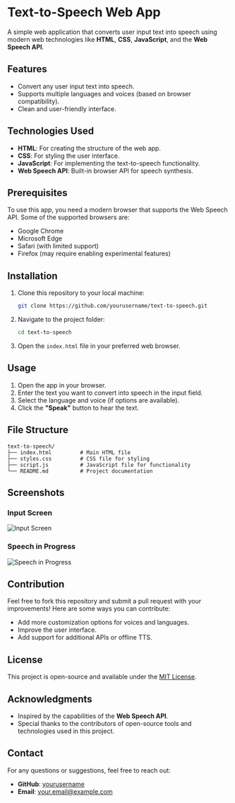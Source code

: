 # Text-to-Speech Web App

A simple web application that converts user input text into speech using modern web technologies like **HTML**, **CSS**, **JavaScript**, and the **Web Speech API**.

## Features

- Convert any user input text into speech.
- Supports multiple languages and voices (based on browser compatibility).
- Clean and user-friendly interface.

## Technologies Used

- **HTML**: For creating the structure of the web app.
- **CSS**: For styling the user interface.
- **JavaScript**: For implementing the text-to-speech functionality.
- **Web Speech API**: Built-in browser API for speech synthesis.

## Prerequisites

To use this app, you need a modern browser that supports the Web Speech API. Some of the supported browsers are:

- Google Chrome
- Microsoft Edge
- Safari (with limited support)
- Firefox (may require enabling experimental features)

## Installation

1. Clone this repository to your local machine:
   ```bash
   git clone https://github.com/yourusername/text-to-speech.git
   ```

2. Navigate to the project folder:
   ```bash
   cd text-to-speech
   ```

3. Open the `index.html` file in your preferred web browser.

## Usage

1. Open the app in your browser.
2. Enter the text you want to convert into speech in the input field.
3. Select the language and voice (if options are available).
4. Click the **"Speak"** button to hear the text.

## File Structure

```
text-to-speech/
├── index.html         # Main HTML file
├── styles.css         # CSS file for styling
├── script.js          # JavaScript file for functionality
└── README.md          # Project documentation
```

## Screenshots

### Input Screen
![Input Screen](https://via.placeholder.com/800x400?text=Screenshot+of+Input+Screen)

### Speech in Progress
![Speech in Progress](https://via.placeholder.com/800x400?text=Screenshot+of+Speech+in+Progress)

## Contribution

Feel free to fork this repository and submit a pull request with your improvements! Here are some ways you can contribute:

- Add more customization options for voices and languages.
- Improve the user interface.
- Add support for additional APIs or offline TTS.

## License

This project is open-source and available under the [MIT License](LICENSE).

## Acknowledgments

- Inspired by the capabilities of the **Web Speech API**.
- Special thanks to the contributors of open-source tools and technologies used in this project.

## Contact

For any questions or suggestions, feel free to reach out:

- **GitHub**: [yourusername](https://github.com/yourusername)
- **Email**: your.email@example.com

